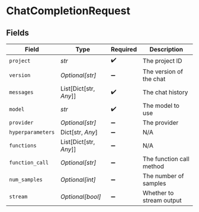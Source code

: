 # ChatCompletionRequest


## Fields

| Field                    | Type                     | Required                 | Description              |
| ------------------------ | ------------------------ | ------------------------ | ------------------------ |
| `project`                | *str*                    | :heavy_check_mark:       | The project ID           |
| `version`                | *Optional[str]*          | :heavy_minus_sign:       | The version of the chat  |
| `messages`               | List[Dict[str, *Any*]]   | :heavy_check_mark:       | The chat history         |
| `model`                  | *str*                    | :heavy_check_mark:       | The model to use         |
| `provider`               | *Optional[str]*          | :heavy_minus_sign:       | The provider             |
| `hyperparameters`        | Dict[str, *Any*]         | :heavy_minus_sign:       | N/A                      |
| `functions`              | List[Dict[str, *Any*]]   | :heavy_minus_sign:       | N/A                      |
| `function_call`          | *Optional[str]*          | :heavy_minus_sign:       | The function call method |
| `num_samples`            | *Optional[int]*          | :heavy_minus_sign:       | The number of samples    |
| `stream`                 | *Optional[bool]*         | :heavy_minus_sign:       | Whether to stream output |